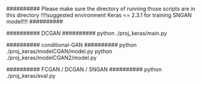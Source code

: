 ##########
Please make sure the directory of running those scripts are in this directory
!!!!suggested environment Keras <= 2.3.1 for training SNGAN model!!!!
########## 

##########
DCGAN
##########
python ./proj_keras/main.py

##########
conditional-GAN
##########
python ./proj_keras/modelCGAN/model.py
python ./proj_keras/modelCGAN2/model.py

##########
FCGAN / DCGAN / SNGAN
##########
python ./proj_keras/eval.py

